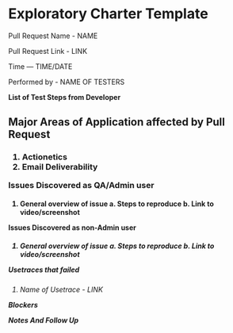 # Exploratory Charter Template

  Pull Request Name - NAME
  
  Pull Request Link - LINK
  
  Time — TIME/DATE
  
  Performed by - NAME OF TESTERS

**List of Test Steps from Developer <h2>**

**Major Areas of Application affected by Pull Request <h3>**

1. Actionetics
2. Email Deliverability

**Issues Discovered as QA/Admin user <h4>**

1. General overview of issue
    a. Steps to reproduce
    b. Link to video/screenshot

**Issues Discovered as non-Admin user <h5>**

1. General overview of issue
    a. Steps to reproduce
    b. Link to video/screenshot

**Usetraces that failed <h6>**

1. Name of Usetrace - LINK

**Blockers <h7>**

**Notes And Follow Up <h8>**

